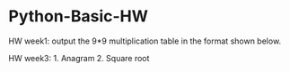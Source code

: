# Python-Basic-HW
HW week1: output the 9*9 multiplication table in the format shown below.

HW week3: 1. Anagram  2. Square root
